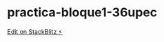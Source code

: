 # practica-bloque1-36upec

[Edit on StackBlitz ⚡️](https://stackblitz.com/edit/practica-bloque1-36upec)